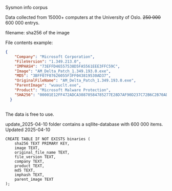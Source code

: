 Sysmon info corpus

Data collected from 15000+ computers at the University of Oslo.
~~250 000~~ 600 000 entrys.

filename: sha256 of the image

File contents example:

```json
{
    "Company": "Microsoft Corporation",
    "FileVersion": "1.349.213.0",
    "IMPHASH": "73EFFD46557538D5FA5561EEE3FFC59C",
    "Image": "AM_Delta_Patch_1.349.193.0.exe",
    "MD5": "3BFF07F07626055F3FF043819530AD37",
    "OriginalFileName": "AM_Delta_Patch_1.349.193.0.exe",
    "ParentImage": "wuauclt.exe",
    "Product": "Microsoft Malware Protection",
    "SHA256": "00001E12FF472ADCA30870584785277E28D7AF90D237C72B6C2B70AD9B7C8D43"
  }
  
  ```

The data is free to use.  


update_2025-04-10 folder contains a sqllite-database with 600 000 items. Updated 2025-04-10

```
CREATE TABLE IF NOT EXISTS binaries (
    sha256 TEXT PRIMARY KEY,
    image TEXT,
    original_file_name TEXT,
    file_version TEXT,
    company TEXT,
    product TEXT,
    md5 TEXT,
    imphash TEXT,
    parent_image TEXT
);
```
